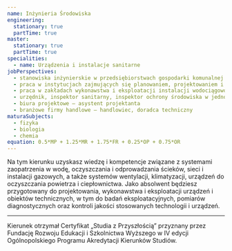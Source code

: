 ```yaml
---
name: Inżynieria Środowiska
engineering:
  stationary: true
  partTime: true
master:
  stationary: true 
  partTime: true
specialities:
  - name: Urządzenia i instalacje sanitarne
jobPerspectives:
  - stanowiska inżynierskie w przedsiębiorstwach gospodarki komunalnej i sanitarnej
  - praca w instytucjach zajmujących się planowaniem, projektowaniem i realizacją inwestycji z zakresu inżynierii środowiska
  - praca w zakładach wykonawstwa i eksploatacji instalacji wodociągowo-kanalizacyjnych, sieci i instalacji gazowych, a także systemów centralnego ogrzewania, wentylacji, klimatyzacj
  - urzędnik, inspektor sanitarny, inspektor ochrony środowiska w jednostkach administracji publicznej
  - biura projektowe – asystent projektanta
  - branżowe firmy handlowe – handlowiec, doradca techniczny
maturaSubjects:
  - fizyka
  - biologia
  - chemia
equation: 0.5*MP + 1.25*MR + 1.75*FR + 0.25*OP + 0.75*OR
---
```


Na tym kierunku uzyskasz wiedzę i kompetencje związane z systemami zaopatrzenia w wodę, oczyszczania i odprowadzania ścieków, sieci i instalacji gazowych, a także systemów wentylacji, klimatyzacji, urządzeń do oczyszczania powietrza i ciepłownictwa. Jako absolwent będziesz przygotowany do projektowania, wykonawstwa i eksploatacji urządzeń i obiektów technicznych, w tym do badań eksploatacyjnych, pomiarów diagnostycznych oraz kontroli jakości stosowanych technologii i urządzeń.

---
Kierunek otrzymał Certyfikat „Studia z Przyszłością” przyznany przez Fundację Rozwoju Edukacji i Szkolnictwa Wyższego w IV edycji Ogólnopolskiego Programu Akredytacji Kierunków Studiów.